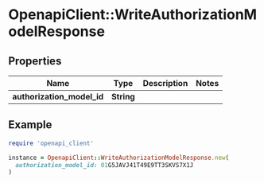 # OpenapiClient::WriteAuthorizationModelResponse

## Properties

| Name | Type | Description | Notes |
| ---- | ---- | ----------- | ----- |
| **authorization_model_id** | **String** |  |  |

## Example

```ruby
require 'openapi_client'

instance = OpenapiClient::WriteAuthorizationModelResponse.new(
  authorization_model_id: 01G5JAVJ41T49E9TT3SKVS7X1J
)
```

